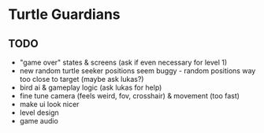 # Turtle Guardians

## TODO
- "game over" states & screens (ask if even necessary for level 1)
- new random turtle seeker positions seem buggy - random positions way too close to target (maybe ask lukas?)
- bird ai & gameplay logic (ask lukas for help)
- fine tune camera (feels weird, fov, crosshair) & movement (too fast)
- make ui look nicer
- level design
- game audio